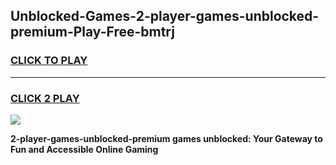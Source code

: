 
## Unblocked-Games-2-player-games-unblocked-premium-Play-Free-bmtrj
<h3>
<a href="https://premium76.site?title=2-player-games-unblocked-premium&ref=23A">CLICK TO PLAY</a></h3>
<hr>

<h3>
<a href="https://premium76.site?title=2-player-games-unblocked-premium&ref=23A">CLICK 2 PLAY</a>
  
</h3>

<a href="https://premium76.site?title=2-player-games-unblocked-premium&ref=23A"><img src="https://clearcache.store/games.png"></a>


**2-player-games-unblocked-premium games unblocked: Your Gateway to Fun and Accessible Online Gaming**
